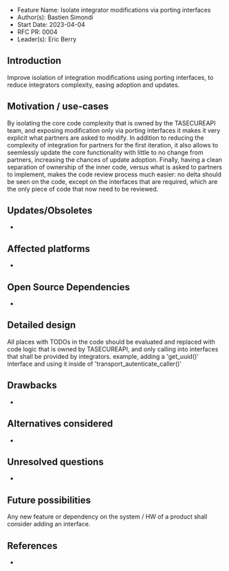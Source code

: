 - Feature Name: Isolate integrator modifications via porting interfaces
- Author(s): Bastien Simondi
- Start Date: 2023-04-04
- RFC PR: 0004
- Leader(s): Eric Berry

## Introduction

Improve isolation of integration modifications using porting interfaces, to reduce integrators 
complexity, easing adoption and updates.

## Motivation / use-cases

By isolating the core code complexity that is owned by the TASECUREAPI team, and exposing 
modification only via porting interfaces it makes it very explicit what partners are asked to 
modify. In addition to reducing the complexity of integration for partners for the first 
iteration, it also allows to seemlessly update the core functionality with little to no change 
from partners, increasing the chances of update adoption.
Finally, having a clean separation of ownership of the inner code, versus what is asked to 
partners to implement, makes the code review process much easier: no delta should be seen on the 
code, except on the interfaces that are required, which are the only piece of code that now need 
to be reviewed.

## Updates/Obsoletes

-

## Affected platforms

-

## Open Source Dependencies

-

## Detailed design

All places with TODOs in the code should be evaluated and replaced with code logic that is owned 
by TASECUREAPI, and only calling into interfaces that shall be provided by integrators.
example, adding a 'get_uuid()' interface and using it inside of 'transport_autenticate_caller()'

## Drawbacks

-

## Alternatives considered

-
## Unresolved questions

-

## Future possibilities

Any new feature or dependency on the system / HW of a product shall consider adding an interface.

## References

-
